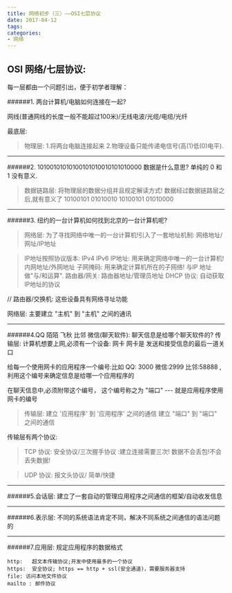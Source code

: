 ```yaml
---
title: 网络初步（三）——OSI七层协议
date: 2017-04-12
tags:
categories:
- 网络
---
```

## OSI 网络/七层协议:
每一层都由一个问题引出，便于初学者理解：

######1. 两台计算机/电脑如何连接在一起?

网线(普通网线的长度一般不能超过100米)/无线电波/光缆/电缆/光纤

最底层:

>物理层:
1.将两台电脑连接起来
2.物理设备只能传递电信号(高(1)低(0)电平).

---------
######2. 10100101010100101010010101010000 数据是什么意思?
单纯的 0 和 1 没有意义.

>数据链路层: 将物理层的数据分组并且规定解读方式! 数据经过数据链路层之后,就有意义了
10100101  01010010  10100101  01010000

-----------
######3. 纽约的一台计算机如何找到北京的一台计算机呢?

>网络层:
为了寻找网络中唯一的一台计算机!引入了一套地址机制: 网络地址/网址/IP地址

>IP地址按照协议版本: IPv4  IPv6
IP地址: 用来确定网络中唯一的一台计算机! 内网地址/外网地址
子网掩码: 用来确定计算机所在的子网络! 与IP 地址做"与/和运算".
路由器/网关: 路由器地址/管理员地址
DHCP 协议: 自动获取IP地址的协议

// 路由器/交换机: 这些设备具有网络寻址功能

网络层: 主要建立 "主机" 到 "主机" 之间的通讯

-------------
######4.QQ 陌陌 飞秋 比邻 微信(聊天软件): 聊天信息是给哪个聊天软件的?
传输层:
计算机想要上网,必须有一个设备: 网卡
网卡是 发送和接受信息的最后一道关口

给每一个使用网卡的应用程序一个编号:比如 QQ: 3000 微信:2999 比邻:58888 ,利用这个编号来确定信息是给哪一个应用程序的

在聊天信息中,必须附带这个编号， 这个编号称之为 "端口" --- 就是应用程序使用网卡的编号

>传输层:
建立 '应用程序' 到 '应用程序' 之间的通信
建立 "端口" 到 "端口" 之间的通信


传输层有两个协议:

>TCP 协议: 安全协议/三次握手协议 :建立连接需要三次! 数据不会丢包!不会丢失数据!

>UDP 协议: 报文头协议/ 简单/快捷

----------

######5.会话层: 建立了一套自动的管理应用程序之间通信的框架/自动收发信息

----------
######6.表示层: 不同的系统语法肯定不同，解决不同系统之间通信的语法问题的

--------------
######7.应用层: 规定应用程序的数据格式

    http:   超文本传输协议;开发中使用最多的一个协议
    https:  安全协议; https == http + ssl(安全通道)，需要服务器支持
    file: 访问本地文件协议
    mailto : 邮件协议
